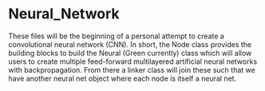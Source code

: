# Neural_Network
These files will be the beginning of a personal attempt to create a convolutional neural network (CNN).
In short, the Node class provides the building blocks to build the Neural (Green currently) class which will allow users to create multiple feed-forward multilayered artificial neural networks with backpropagation. From there a linker class will join these such that we have another neural net object where each node is itself a neural net.
